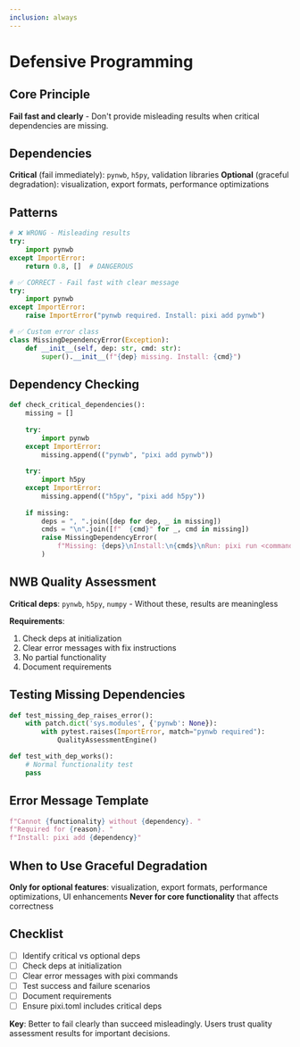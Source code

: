 ```yaml
---
inclusion: always
---
```


# Defensive Programming

## Core Principle

**Fail fast and clearly** - Don't provide misleading results when critical dependencies are missing.

## Dependencies

**Critical** (fail immediately): `pynwb`, `h5py`, validation libraries
**Optional** (graceful degradation): visualization, export formats, performance optimizations

## Patterns

```python
# ❌ WRONG - Misleading results
try:
    import pynwb
except ImportError:
    return 0.8, []  # DANGEROUS

# ✅ CORRECT - Fail fast with clear message
try:
    import pynwb
except ImportError:
    raise ImportError("pynwb required. Install: pixi add pynwb")

# ✅ Custom error class
class MissingDependencyError(Exception):
    def __init__(self, dep: str, cmd: str):
        super().__init__(f"{dep} missing. Install: {cmd}")
```

## Dependency Checking

```python
def check_critical_dependencies():
    missing = []
    
    try:
        import pynwb
    except ImportError:
        missing.append(("pynwb", "pixi add pynwb"))
    
    try:
        import h5py  
    except ImportError:
        missing.append(("h5py", "pixi add h5py"))
    
    if missing:
        deps = ", ".join([dep for dep, _ in missing])
        cmds = "\n".join([f"  {cmd}" for _, cmd in missing])
        raise MissingDependencyError(
            f"Missing: {deps}\nInstall:\n{cmds}\nRun: pixi run <command>"
        )
```

## NWB Quality Assessment

**Critical deps**: `pynwb`, `h5py`, `numpy` - Without these, results are meaningless

**Requirements**:
1. Check deps at initialization
2. Clear error messages with fix instructions  
3. No partial functionality
4. Document requirements

## Testing Missing Dependencies

```python
def test_missing_dep_raises_error():
    with patch.dict('sys.modules', {'pynwb': None}):
        with pytest.raises(ImportError, match="pynwb required"):
            QualityAssessmentEngine()

def test_with_dep_works():
    # Normal functionality test
    pass
```

## Error Message Template

```python
f"Cannot {functionality} without {dependency}. "
f"Required for {reason}. "
f"Install: pixi add {dependency}"
```

## When to Use Graceful Degradation

**Only for optional features**: visualization, export formats, performance optimizations, UI enhancements
**Never for core functionality** that affects correctness

## Checklist

- [ ] Identify critical vs optional deps
- [ ] Check deps at initialization  
- [ ] Clear error messages with pixi commands
- [ ] Test success and failure scenarios
- [ ] Document requirements
- [ ] Ensure pixi.toml includes critical deps

**Key**: Better to fail clearly than succeed misleadingly. Users trust quality assessment results for important decisions.
